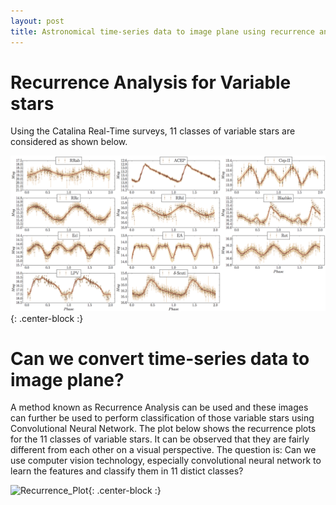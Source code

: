 ```yaml
---
layout: post
title: Astronomical time-series data to image plane using recurrence analysis.
---
```

# Recurrence Analysis for Variable stars

Using the Catalina Real-Time surveys, 11 classes of variable stars are considered as shown below.

![CRTS_LC](../assets/img/CRTS_LC_fitted_with_GP.png){: .center-block :}


# Can we convert time-series data to image plane?
A method known as Recurrence Analysis can be used and these images can further be used to perform classification of those variable stars using Convolutional Neural Network.
The plot below shows the recurrence plots for the 11 classes of variable stars. It can be observed that they are fairly different from each other on a visual perspective. 
The question is: Can we use computer vision technology, especially convolutional neural network to learn the features and classify them in 11 distict classes?

![Recurrence_Plot](../assets/img/reccurrence_plots_for_varaible_stars.png){: .center-block :}
